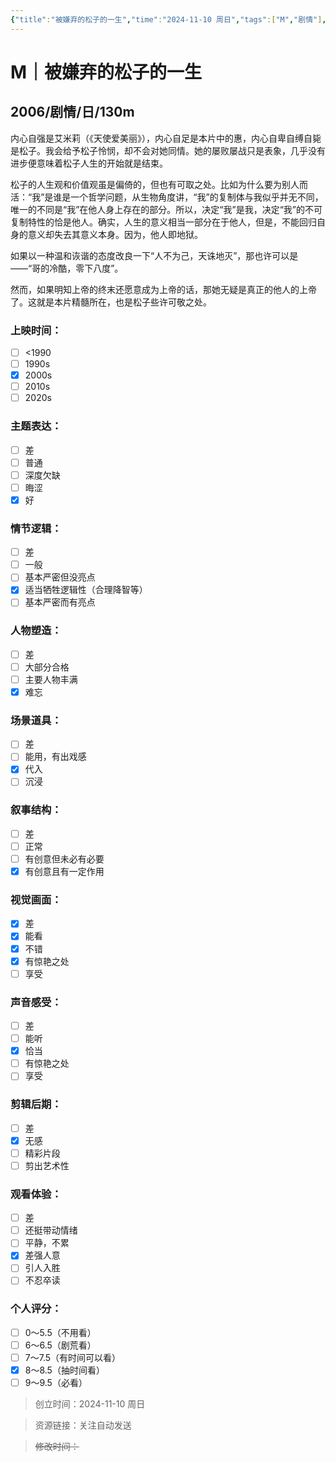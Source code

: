 ```yaml
---
{"title":"被嫌弃的松子的一生","time":"2024-11-10 周日","tags":["M","剧情"],"rating":8,"豆瓣":8.8,"dg-publish":true,"permalink":"/300 评价/M电影/新近看过/被嫌弃的松子的一生/","dgPassFrontmatter":true,"created":"2024-11-10T19:14:26.223+08:00","updated":"2024-11-10T20:06:12.587+08:00"}
---
```


# M｜被嫌弃的松子的一生
## 2006/剧情/日/130m
内心自强是艾米莉（《天使爱美丽》），内心自足是本片中的惠，内心自卑自缚自毙是松子。我会给予松子怜悯，却不会对她同情。她的屡败屡战只是表象，几乎没有进步便意味着松子人生的开始就是结束。

松子的人生观和价值观虽是偏倚的，但也有可取之处。比如为什么要为别人而活：“我”是谁是一个哲学问题，从生物角度讲，“我”的复制体与我似乎并无不同，唯一的不同是“我”在他人身上存在的部分。所以，决定“我”是我，决定“我”的不可复制特性的恰是他人。确实，人生的意义相当一部分在于他人，但是，不能回归自身的意义却失去其意义本身。因为，他人即地狱。

如果以一种温和诙谐的态度改良一下“人不为己，天诛地灭”，那也许可以是——“哥的冷酷，零下八度”。

然而，如果明知上帝的终末还愿意成为上帝的话，那她无疑是真正的他人的上帝了。这就是本片精髓所在，也是松子些许可敬之处。
### 上映时间：
- [ ] <1990
- [ ] 1990s
- [x] 2000s
- [ ] 2010s
- [ ] 2020s
### 主题表达：
- [ ] 差
- [ ] 普通
- [ ] 深度欠缺
- [ ] 晦涩
- [x] 好
### 情节逻辑：
- [ ] 差
- [ ] 一般
- [ ] 基本严密但没亮点
- [x] 适当牺牲逻辑性（合理降智等）
- [ ] 基本严密而有亮点
### 人物塑造：
- [ ] 差
- [ ] 大部分合格
- [ ] 主要人物丰满
- [x] 难忘
### 场景道具：
- [ ] 差
- [ ] 能用，有出戏感
- [x] 代入
- [ ] 沉浸
### 叙事结构：
- [ ] 差
- [ ] 正常
- [ ] 有创意但未必有必要
- [x] 有创意且有一定作用
### 视觉画面：
- [x] 差
- [x] 能看
- [x] 不错
- [x] 有惊艳之处
- [ ] 享受
### 声音感受：
- [ ] 差
- [ ] 能听
- [x] 恰当
- [ ] 有惊艳之处
- [ ] 享受
### 剪辑后期：
- [ ] 差
- [x] 无感
- [ ] 精彩片段
- [ ] 剪出艺术性
### 观看体验：
- [ ] 差
- [ ] 还挺带动情绪
- [ ] 平静，不累
- [x] 差强人意
- [ ] 引人入胜
- [ ] 不忍卒读
### 个人评分：
- [ ] 0～5.5（不用看）
- [ ] 6～6.5（剧荒看）
- [ ] 7～7.5（有时间可以看）
- [x] 8～8.5（抽时间看）
- [ ] 9～9.5（必看）

>创立时间：2024-11-10 周日

>资源链接：关注自动发送

>~~修改时间：~~



